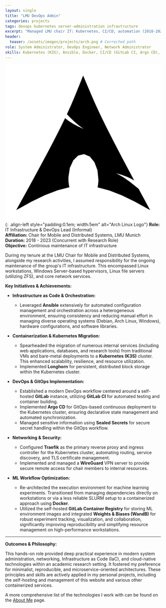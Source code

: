 ```yaml
---
layout: single
title: "LMU DevOps Admin"
categories: projects
tags: devops kubernetes server-administration infrastructure
excerpt: "Managed LMU chair IT: Kubernetes, CI/CD, automation (2018-2023)."
header:
  teaser: /assets/images/projects/arch.png # Corrected path
role: System Administrator, DevOps Engineer, Network Administrator
skills: Kubernetes (K3S), Ansible, Docker, CI/CD (GitLab CI, Argo CD), GitOps, Linux Server Administration (Debian, Arch), Networking (Traefik, WireGuard), Virtualization (Hyper-V), Storage (ZFS, Longhorn), Monitoring (WandB), Infrastructure as Code (IaC)
---
```


![Arch Linux Logo](/assets/images/projects/arch.png){: .align-left style="padding:0.1em; width:5em" alt="Arch Linux Logo"}
**Role:** IT Infrastructure & DevOps Lead (Informal)<br>
**Affiliation:** Chair for Mobile and Distributed Systems, LMU Munich<br>
**Duration:** 2018 - 2023 (Concurrent with Research Role)<br>
**Objective:** Continious maintenance of IT infrastructure


During my tenure at the LMU Chair for Mobile and Distributed Systems, alongside my research activities, I assumed responsibility for the ongoing maintenance of the group's IT infrastructure. This encompassed Linux workstations, Windows Server-based hypervisors, Linux file servers (utilizing ZFS), and core network services.

**Key Initiatives & Achievements:**

*   **Infrastructure as Code & Orchestration:**
    *   Leveraged **Ansible** extensively for automated configuration management and orchestration across a heterogeneous environment, ensuring consistency and reducing manual effort in managing diverse operating systems (Debian, Arch Linux, Windows), hardware configurations, and software libraries.

*   **Containerization & Kubernetes Migration:**
    *   Spearheaded the migration of numerous internal services (including web applications, databases, and research tools) from traditional VMs and bare-metal deployments to a **Kubernetes (K3S)** cluster. This enhanced scalability, resilience, and resource utilization.
    *   Implemented **Longhorn** for persistent, distributed block storage within the Kubernetes cluster.

*   **DevOps & GitOps Implementation:**
    *   Established a modern DevOps workflow centered around a self-hosted **GitLab** instance, utilizing **GitLab CI** for automated testing and container building.
    *   Implemented **Argo CD** for GitOps-based continuous deployment to the Kubernetes cluster, ensuring declarative state management and automated synchronization.
    *   Managed sensitive information using **Sealed Secrets** for secure secret handling within the GitOps workflow.

*   **Networking & Security:**
    *   Configured **Traefik** as the primary reverse proxy and ingress controller for the Kubernetes cluster, automating routing, service discovery, and TLS certificate management.
    *   Implemented and managed a **WireGuard** VPN server to provide secure remote access for chair members to internal resources.

*   **ML Workflow Optimization:**
    *   Re-architected the execution environment for machine learning experiments. Transitioned from managing dependencies directly on workstations or via a less reliable SLURM setup to a containerized approach using **Docker**.
    *   Utilized the self-hosted **GitLab Container Registry** for storing ML environment images and integrated **Weights & Biases (WandB)** for robust experiment tracking, visualization, and collaboration, significantly improving reproducibility and simplifying resource management on high-performance workstations.

---

**Outcomes & Philosophy:**

This hands-on role provided deep practical experience in modern system administration, networking, Infrastructure as Code (IaC), and cloud-native technologies within an academic research setting. It fostered my preference for minimalist, reproducible, and microservice-oriented architectures. These principles and skills are actively applied in my personal projects, including the self-hosting and management of this website and various other containerized services.

A more comprehensive list of the technologies I work with can be found on the [About Me](/about/) page.